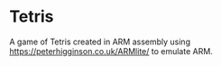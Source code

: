 # Tetris
A game of Tetris created in ARM assembly using https://peterhigginson.co.uk/ARMlite/ to emulate ARM.
